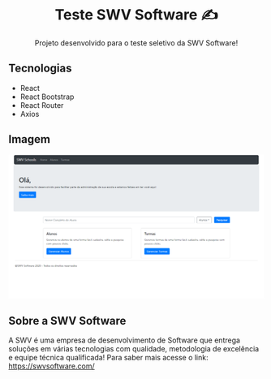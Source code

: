 <h1 align='center'>Teste SWV Software ✍</h1>

<p align='center'>Projeto desenvolvido para o teste seletivo da SWV Software!</p>

## Tecnologias

* React
* React Bootstrap
* React Router
* Axios

## Imagem

![Screenshot](https://github.com/Juniordell/test-swv/blob/master/src/assets/screenshot.png?raw=true)

## Sobre a SWV Software

A SWV é uma empresa de desenvolvimento de Software que entrega soluções em várias tecnologias com qualidade, metodologia de excelência e equipe técnica qualificada! Para saber mais acesse o link: https://swvsoftware.com/

